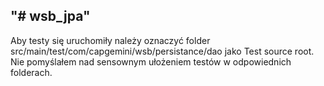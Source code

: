 "# wsb_jpa" 
-----
Aby testy się uruchomiły należy oznaczyć folder src/main/test/com/capgemini/wsb/persistance/dao jako Test source root. Nie pomyślałem nad sensownym ułożeniem testów w odpowiednich folderach.
